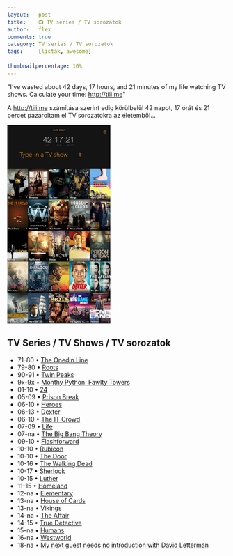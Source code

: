 ```yaml
---
layout:   post
title:    📺 TV series / TV sorozatok
author:   flex
comments: true
category: TV series / TV sorozatok
tags:     [listák, awesome]

thumbnailpercentage: 10%
---
```


"I’ve wasted about 42 days, 17 hours, and 21 minutes of my life watching TV shows. Calculate your time: <a href="http://tiii.me">http://tiii.me</a>"

A <a href="http://tiii.me">http://tiii.me</a> számítása szerint edig körülbelül 42 napot, 17 órát és 21 percet pazaroltam el TV sorozatokra az életemből...

<!-- break -->

<div class="rightbox" style="width: 47%;"><img class="shadow" src="images/html/TVshows_(2018-01-21).png" alt="" title=""></div>

<h2>TV Series / TV Shows / TV sorozatok</h2>

- 71-80&nbsp;•&nbsp;<a href="https://en.wikipedia.org/wiki/The_Onedin_Line">The Onedin Line</a>
- 79-80&nbsp;•&nbsp;<a href="https://en.wikipedia.org/wiki/Roots_(1977_miniseries)">Roots</a> 
- 90-91&nbsp;•&nbsp;<a href="https://en.wikipedia.org/wiki/Twin_Peaks">Twin Peaks</a> 
- 9x-9x&nbsp;•&nbsp;<a href="https://en.wikipedia.org/wiki/Monty_Python">Monthy Python, Fawlty Towers</a>
- 01-10&nbsp;•&nbsp;<a href="https://en.wikipedia.org/wiki/24_(TV_series)">24</a>
- 05-09&nbsp;•&nbsp;<a href="https://en.wikipedia.org/wiki/Prison_Break">Prison Break</a> 
- 06-10&nbsp;•&nbsp;<a href="https://en.wikipedia.org/wiki/Heroes_(TV_series)">Heroes</a>
- 06-13&nbsp;•&nbsp;<a href="https://en.wikipedia.org/wiki/Dexter_(TV_series)">Dexter</a>
- 06-10&nbsp;•&nbsp;<a href="https://en.wikipedia.org/wiki/The_IT_Crowd">The IT Crowd</a>
- 07-09&nbsp;•&nbsp;<a href="https://en.wikipedia.org/wiki/Life_(NBC_TV_series)">Life</a> 
- 07-na&nbsp;•&nbsp;<a href="https://en.wikipedia.org/wiki/The_Big_Bang_Theory">The Big Bang Theory</a>
- 09-10&nbsp;•&nbsp;<a href="https://en.wikipedia.org/wiki/FlashForward">Flashforward</a>
- 10-10&nbsp;•&nbsp;<a href="https://en.wikipedia.org/wiki/Rubicon_(TV_series)">Rubicon</a> 
- 10-10&nbsp;•&nbsp;<a href="https://en.wikipedia.org/wiki/The_Door_(TV_series)">The Door<a> 
- 10-16&nbsp;•&nbsp;<a href="https://en.wikipedia.org/wiki/The_Walking_Dead_(TV_series)">The Walking Dead</a> 
- 10-17&nbsp;•&nbsp;<a href="https://en.wikipedia.org/wiki/Sherlock_(TV_series)">Sherlock</a> 
- 10-15&nbsp;•&nbsp;<a href="https://en.wikipedia.org/wiki/Luther_(TV_series)">Luther</a>
- 11-15&nbsp;•&nbsp;<a href="https://en.wikipedia.org/wiki/Homeland_(TV_series)">Homeland</a> 
- 12-na&nbsp;•&nbsp;<a href="https://en.wikipedia.org/wiki/Elementary_(TV_series)">Elementary</a>
- 13-na&nbsp;•&nbsp;<a href="https://en.wikipedia.org/wiki/House_of_Cards_(U.S._TV_series)">House of Cards</a>
- 13-na&nbsp;•&nbsp;<a href="https://en.wikipedia.org/wiki/Vikings_(TV_series)">Vikings</a>
- 14-na&nbsp;•&nbsp;<a href="https://en.wikipedia.org/wiki/The_Affair_(TV_series)">The Affair</a> 
- 14-15&nbsp;•&nbsp;<a href="https://en.wikipedia.org/wiki/True_Detective">True Detective</a>
- 15-na&nbsp;•&nbsp;<a href="https://en.wikipedia.org/wiki/Humans_(TV_series)">Humans</a> 
- 16-na&nbsp;•&nbsp;<a href="https://en.wikipedia.org/wiki/Westworld_(TV_series)">Westworld</a>
- 18-na&nbsp;•&nbsp;<a href="https://en.wikipedia.org/wiki/My_Next_Guest_Needs_No_Introduction_with_David_Letterman">My next guest needs no introduction with David Letterman</a>